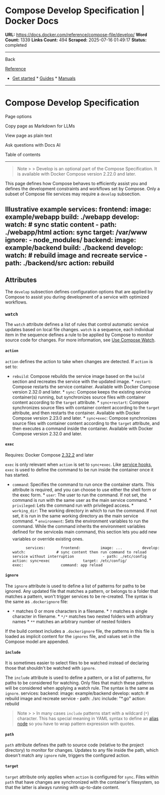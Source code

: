 # Compose Develop Specification | Docker Docs

**URL:** https://docs.docker.com/reference/compose-file/develop/
**Word Count:** 1339
**Links Count:** 494
**Scraped:** 2025-07-16 01:49:17
**Status:** completed

---

Back

[Reference](https://docs.docker.com/reference/)

  * [Get started](https://docs.docker.com/get-started/)   * [Guides](https://docs.docker.com/guides/)   * [Manuals](https://docs.docker.com/manuals/)

* * *

# Compose Develop Specification

Page options

Copy page as Markdown for LLMs

View page as plain text

Ask questions with Docs AI

Table of contents

* * *

> Note >  > Develop is an optional part of the Compose Specification. It is available with Docker Compose version 2.22.0 and later.

This page defines how Compose behaves to efficiently assist you and defines the development constraints and workflows set by Compose. Only a subset of Compose file services may require a `develop` subsection.

## Illustrative example               services:       frontend:         image: example/webapp         build: ./webapp         develop:           watch:              # sync static content             - path: ./webapp/html               action: sync               target: /var/www               ignore:                 - node_modules/            backend:         image: example/backend         build: ./backend         develop:           watch:              # rebuild image and recreate service             - path: ./backend/src               action: rebuild

## Attributes

The `develop` subsection defines configuration options that are applied by Compose to assist you during development of a service with optimized workflows.

### `watch`

The `watch` attribute defines a list of rules that control automatic service updates based on local file changes. `watch` is a sequence, each individual item in the sequence defines a rule to be applied by Compose to monitor source code for changes. For more information, see [Use Compose Watch](https://docs.docker.com/compose/how-tos/file-watch/).

#### `action`

`action` defines the action to take when changes are detected. If `action` is set to:

  * `rebuild`: Compose rebuilds the service image based on the `build` section and recreates the service with the updated image.   * `restart`: Compose restarts the service container. Available with Docker Compose version 2.32.0 and later.   * `sync`: Compose keeps the existing service container\(s\) running, but synchronizes source files with container content according to the `target` attribute.   * `sync+restart`: Compose synchronizes source files with container content according to the `target` attribute, and then restarts the container. Available with Docker Compose version 2.23.0 and later.   * `sync+exec`: Compose synchronizes source files with container content according to the `target` attribute, and then executes a command inside the container. Available with Docker Compose version 2.32.0 and later.

#### `exec`

Requires: Docker Compose [2.32.2](https://docs.docker.com/compose/releases/release-notes/#2232) and later

`exec` is only relevant when `action` is set to `sync+exec`. Like [service hooks](https://docs.docker.com/reference/compose-file/services/#post_start), `exec` is used to define the command to be run inside the container once it has started.

  * `command`: Specifies the command to run once the container starts. This attribute is required, and you can choose to use either the shell form or the exec form.   * `user`: The user to run the command. If not set, the command is run with the same user as the main service command.   * `privileged`: Lets the command run with privileged access.   * `working_dir`: The working directory in which to run the command. If not set, it is run in the same working directory as the main service command.   * `environment`: Sets the environment variables to run the command. While the command inherits the environment variables defined for the serviceâs main command, this section lets you add new variables or override existing ones.

              services:       frontend:         image: ...         develop:           watch:              # sync content then run command to reload service without interruption             - path: ./etc/config               action: sync+exec               target: /etc/config/               exec:                 command: app reload

#### `ignore`

The `ignore` attribute is used to define a list of patterns for paths to be ignored. Any updated file that matches a pattern, or belongs to a folder that matches a pattern, won't trigger services to be re-created. The syntax is the same as `.dockerignore` file:

  * `*` matches 0 or more characters in a filename.   * `?` matches a single character in filename.   * `*/*` matches two nested folders with arbitrary names   * `**` matches an arbitrary number of nested folders

If the build context includes a `.dockerignore` file, the patterns in this file is loaded as implicit content for the `ignores` file, and values set in the Compose model are appended.

#### `include`

It is sometimes easier to select files to be watched instead of declaring those that shouldn't be watched with `ignore`.

The `include` attribute is used to define a pattern, or a list of patterns, for paths to be considered for watching. Only files that match these patterns will be considered when applying a watch rule. The syntax is the same as `ignore`.               services:       backend:         image: example/backend         develop:           watch:              # rebuild image and recreate service             - path: ./src               include: "*.go"                 action: rebuild

> Note >  > In many cases `include` patterns start with a wildcard \(`*`\) character. This has special meaning in YAML syntax to define an [alias node](https://yaml.org/spec/1.2.2/#alias-nodes) so you have to wrap pattern expression with quotes.

#### `path`

`path` attribute defines the path to source code \(relative to the project directory\) to monitor for changes. Updates to any file inside the path, which doesn't match any `ignore` rule, triggers the configured action.

#### `target`

`target` attribute only applies when `action` is configured for `sync`. Files within `path` that have changes are synchronized with the container's filesystem, so that the latter is always running with up-to-date content.